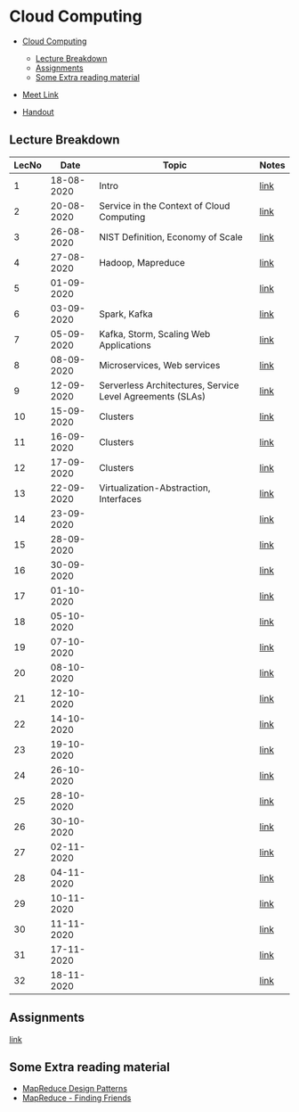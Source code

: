 # Cloud Computing

- [Cloud Computing](#cloud-computing)
  - [Lecture Breakdown](#lecture-breakdown)
  - [Assignments](#assignments)
  - [Some Extra reading material](#some-extra-reading-material)

- [Meet Link](https://meet.google.com/xij-uoiy-xsw)
- [Handout](https://drive.google.com/file/d/1ilPumZfEqB932FXzXI-gAbnzCQPQsRXc/view?usp=sharing)

## Lecture Breakdown

| LecNo | Date       | Topic                                                     | Notes                         |
| ----- | ---------- | --------------------------------------------------------- | ----------------------------- |
| 1     | 18-08-2020 | Intro                                                     | [link](Lec1Aug18/README.md)   |
| 2     | 20-08-2020 | Service in the Context of Cloud Computing                 | [link](Lec2Aug20/README.md)   |
| 3     | 26-08-2020 | NIST Definition, Economy of Scale                         | [link](Lec3Aug26/README.md)   |
| 4     | 27-08-2020 | Hadoop, Mapreduce                                         | [link](Lec4Aug27/README.md)   |
| 5     | 01-09-2020 |                                                           | [link](Lec5Sept1/README.md)   |
| 6     | 03-09-2020 | Spark, Kafka                                              | [link](Lec6Sept3/README.md)   |
| 7     | 05-09-2020 | Kafka, Storm, Scaling Web Applications                    | [link](Lec7Sept5/README.md)   |
| 8     | 08-09-2020 | Microservices, Web services                               | [link](Lec8Sept8/README.md)   |
| 9     | 12-09-2020 | Serverless Architectures, Service Level Agreements (SLAs) | [link](Lec9Sept12/README.md)  |
| 10    | 15-09-2020 | Clusters                                                  | [link](Lec10Sept15/README.md) |
| 11    | 16-09-2020 | Clusters                                                  | [link](Lec11Sept16/README.md) |
| 12    | 17-09-2020 | Clusters                                                  | [link](Lec12Sept17/README.md) |
| 13    | 22-09-2020 | Virtualization-Abstraction, Interfaces                    | [link](Lec13Sept22/README.md) |
| 14    | 23-09-2020 |                                                           | [link](Lec14Sept23/README.md) |
| 15    | 28-09-2020 |                                                           | [link](Lec15Sept28/README.md) |
| 16    | 30-09-2020 |                                                           | [link](Lec16Sept30/README.md) |
| 17    | 01-10-2020 |                                                           | [link](Lec17Oct1/README.md)   |
| 18    | 05-10-2020 |                                                           | [link](Lec18Oct5/README.md)   |
| 19    | 07-10-2020 |                                                           | [link](Lec19Oct7/README.md)   |
| 20    | 08-10-2020 |                                                           | [link](Lec20Oct8/README.md)   |
| 21    | 12-10-2020 |                                                           | [link](Lec21Oct12/README.md)  |
| 22    | 14-10-2020 |                                                           | [link](Lec22Oct14/README.md)  |
| 23    | 19-10-2020 |                                                           | [link](Lec23Oct19/README.md)  |
| 24    | 26-10-2020 |                                                           | [link](Lec24Oct26/README.md)  |
| 25    | 28-10-2020 |                                                           | [link](Lec25Oct28/README.md)  |
| 26    | 30-10-2020 |                                                           | [link](Lec26Oct30/README.md)  |
| 27    | 02-11-2020 |                                                           | [link](Lec27Nov2/README.md)   |
| 28    | 04-11-2020 |                                                           | [link](Lec28Nov4/README.md)   |
| 29    | 10-11-2020 |                                                           | [link](Lec29Nov10/README.md)  |
| 30    | 11-11-2020 |                                                           | [link](Lec30Nov11/README.md)  |
| 31    | 17-11-2020 |                                                           | [link](Lec31Nov17/README.md)  |
| 32    | 18-11-2020 |                                                           | [link](Lec32Nov18/README.md)  |

## Assignments

[link](Assignments/README.md)

## Some Extra reading material

- [MapReduce Design Patterns](https://courses.cs.washington.edu/courses/cse490h/08au/lectures/MapReduceDesignPatterns-UW2.pdf)
- [MapReduce - Finding Friends](http://stevekrenzel.com/finding-friends-with-mapreduce)
